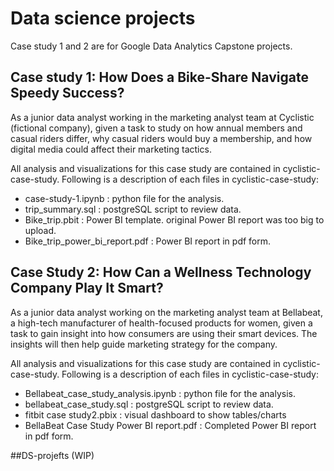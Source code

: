 # Data science projects

Case study 1 and 2 are for  Google Data Analytics Capstone projects. 

## Case study 1: How Does a Bike-Share Navigate Speedy Success?
As a junior data analyst working in the marketing analyst team at Cyclistic (fictional company), given a task to study on how annual members and casual riders differ, why casual riders would buy a membership, and how digital media could affect their marketing tactics.

All analysis and visualizations for this case study are contained in cyclistic-case-study.
Following is a description of each files in cyclistic-case-study:
- case-study-1.ipynb : python file for the analysis. 
- trip_summary.sql : postgreSQL script to review data.
- Bike_trip.pbit : Power BI template. original Power BI report was too big to upload.
- Bike_trip_power_bi_report.pdf : Power BI report in pdf form. 

## Case Study 2: How Can a Wellness Technology Company Play It Smart?
As a junior data analyst working on the marketing analyst team at Bellabeat, a high-tech manufacturer of health-focused products for women, given a task to gain insight into how consumers are using their smart devices. The insights will then help guide marketing strategy for the company. 

All analysis and visualizations for this case study are contained in cyclistic-case-study.
Following is a description of each files in cyclistic-case-study:
- Bellabeat_case_study_analysis.ipynb : python file for the analysis. 
- bellabeat_case_study.sql : postgreSQL script to review data.
- fitbit case study2.pbix : visual dashboard to show tables/charts
- BellaBeat Case Study Power BI report.pdf : Completed Power BI report in pdf form. 

##DS-projefts (WIP)
